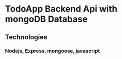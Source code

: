 # TodoApp Backend Api with mongoDB Database

## Technologies
### Nodejs, Express, mongoose, javascript